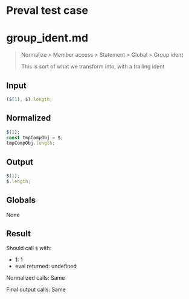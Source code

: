 # Preval test case

# group_ident.md

> Normalize > Member access > Statement > Global > Group ident
>
> This is sort of what we transform into, with a trailing ident

## Input

`````js filename=intro
($(1), $).length;
`````

## Normalized

`````js filename=intro
$(1);
const tmpCompObj = $;
tmpCompObj.length;
`````

## Output

`````js filename=intro
$(1);
$.length;
`````

## Globals

None

## Result

Should call `$` with:
 - 1: 1
 - eval returned: undefined

Normalized calls: Same

Final output calls: Same
